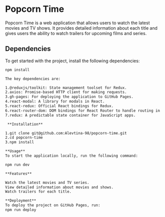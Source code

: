 # Popcorn Time

Popcorn Time is a web application that allows users to watch the latest movies and TV shows. It provides detailed information about each title and gives users the ability to watch trailers for upcoming films and series.

## Dependencies

To get started with the project, install the following dependencies:

```bash
npm install

The key dependencies are:

1.@reduxjs/toolkit: State management toolset for Redux.
2.axios: Promise-based HTTP client for making requests.
3.gh-pages: For deploying the application to GitHub Pages.
4.react-modal: A library for modals in React.
5.react-redux: Official React bindings for Redux.
6.react-router-dom: DOM bindings for React Router to handle routing in the application.
7.redux: A predictable state container for JavaScript apps.

 **Installation**

1.git clone git@github.com:Alevtina-98/popcorn-time.git
2.cd popcorn-time
3.npm install

**Usage**
To start the application locally, run the following command:

npm run dev

**Features**

Watch the latest movies and TV series.
View detailed information about movies and shows.
Watch trailers for each title.

**Deployment**
To deploy the project on GitHub Pages, run:
npm run deploy


